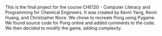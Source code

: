 This is the final project for the course CHE120 - Computer Literacy and Programming for Chemical Engineers. It was created by Kevin Yang, Kevin Huang, and Christopher Noce. We chose to recreate Pong using Pygame. We found source code for Pong online and added comments to the code. We then decided to modify the game, adding complexity.

